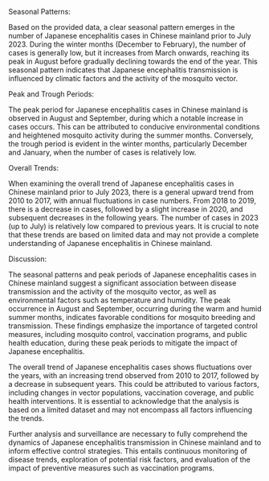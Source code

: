 Seasonal Patterns:

Based on the provided data, a clear seasonal pattern emerges in the number of Japanese encephalitis cases in Chinese mainland prior to July 2023. During the winter months (December to February), the number of cases is generally low, but it increases from March onwards, reaching its peak in August before gradually declining towards the end of the year. This seasonal pattern indicates that Japanese encephalitis transmission is influenced by climatic factors and the activity of the mosquito vector.

Peak and Trough Periods:

The peak period for Japanese encephalitis cases in Chinese mainland is observed in August and September, during which a notable increase in cases occurs. This can be attributed to conducive environmental conditions and heightened mosquito activity during the summer months. Conversely, the trough period is evident in the winter months, particularly December and January, when the number of cases is relatively low.

Overall Trends:

When examining the overall trend of Japanese encephalitis cases in Chinese mainland prior to July 2023, there is a general upward trend from 2010 to 2017, with annual fluctuations in case numbers. From 2018 to 2019, there is a decrease in cases, followed by a slight increase in 2020, and subsequent decreases in the following years. The number of cases in 2023 (up to July) is relatively low compared to previous years. It is crucial to note that these trends are based on limited data and may not provide a complete understanding of Japanese encephalitis in Chinese mainland.

Discussion:

The seasonal patterns and peak periods of Japanese encephalitis cases in Chinese mainland suggest a significant association between disease transmission and the activity of the mosquito vector, as well as environmental factors such as temperature and humidity. The peak occurrence in August and September, occurring during the warm and humid summer months, indicates favorable conditions for mosquito breeding and transmission. These findings emphasize the importance of targeted control measures, including mosquito control, vaccination programs, and public health education, during these peak periods to mitigate the impact of Japanese encephalitis.

The overall trend of Japanese encephalitis cases shows fluctuations over the years, with an increasing trend observed from 2010 to 2017, followed by a decrease in subsequent years. This could be attributed to various factors, including changes in vector populations, vaccination coverage, and public health interventions. It is essential to acknowledge that the analysis is based on a limited dataset and may not encompass all factors influencing the trends.

Further analysis and surveillance are necessary to fully comprehend the dynamics of Japanese encephalitis transmission in Chinese mainland and to inform effective control strategies. This entails continuous monitoring of disease trends, exploration of potential risk factors, and evaluation of the impact of preventive measures such as vaccination programs.
